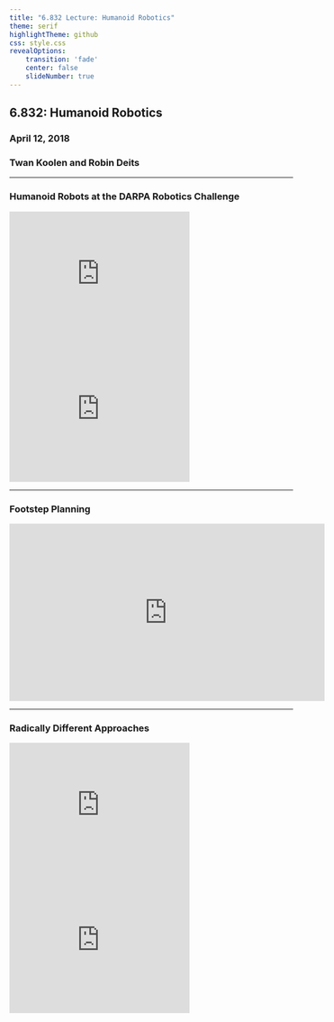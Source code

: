 ```yaml
---
title: "6.832 Lecture: Humanoid Robotics"
theme: serif
highlightTheme: github
css: style.css
revealOptions:
    transition: 'fade'
    center: false
    slideNumber: true
---
```


<!-- ## More efficient autodiff for rigid body kinematics/dynamics -->

## 6.832: Humanoid Robotics
### April 12, 2018
### Twan Koolen and Robin Deits

---

### Humanoid Robots at the DARPA Robotics Challenge

<iframe width="320" height="240" src="https://www.youtube.com/embed/GA-M1pMtANs?rel=0&amp;start=140&amp;showinfo=0" frameborder="0" allow="autoplay; encrypted-media" allowfullscreen></iframe>

<iframe width="320" height="240" src="https://www.youtube.com/embed/g0TaYhjpOfo?rel=0&amp;showinfo=0" frameborder="0" allow="autoplay; encrypted-media" allowfullscreen></iframe>

---

### Footstep Planning

<iframe width="560" height="315" src="https://www.youtube.com/embed/_6WQxXH-bB4?rel=0&amp;showinfo=0&amp;start=90" frameborder="0" allow="autoplay; encrypted-media" allowfullscreen></iframe>

---

### Radically Different Approaches

<iframe width="320" height="240" src="https://www.youtube.com/embed/vppFvq2quQ0?rel=0&amp;showinfo=0" frameborder="0" allow="autoplay; encrypted-media" allowfullscreen></iframe>

<iframe width="320" height="240" src="https://www.youtube.com/embed/EYGVmcd9uds?rel=0&amp;showinfo=0" frameborder="0" allow="autoplay; encrypted-media" allowfullscreen></iframe>
